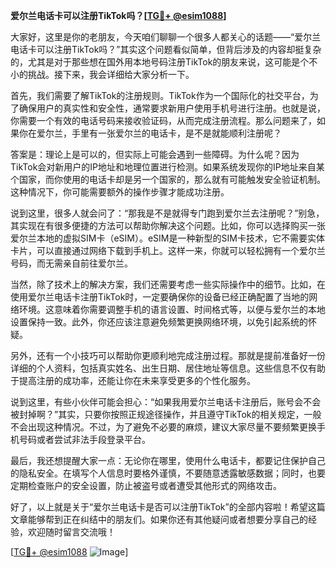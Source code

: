 **爱尔兰电话卡可以注册TikTok吗？[[TG💪+ @esim1088](https://t.me/s/esim1088)]**

大家好，这里是你的老朋友，今天咱们聊聊一个很多人都关心的话题——“爱尔兰电话卡可以注册TikTok吗？”其实这个问题看似简单，但背后涉及的内容却挺复杂的，尤其是对于那些想在国外用本地号码注册TikTok的朋友来说，这可能是个不小的挑战。接下来，我会详细给大家分析一下。

首先，我们需要了解TikTok的注册规则。TikTok作为一个国际化的社交平台，为了确保用户的真实性和安全性，通常要求新用户使用手机号进行注册。也就是说，你需要一个有效的电话号码来接收验证码，从而完成注册流程。那么问题来了，如果你在爱尔兰，手里有一张爱尔兰的电话卡，是不是就能顺利注册呢？

答案是：理论上是可以的，但实际上可能会遇到一些障碍。为什么呢？因为TikTok会对新用户的IP地址和地理位置进行检测。如果系统发现你的IP地址来自某个国家，而你使用的电话卡却是另一个国家的，那么就有可能触发安全验证机制。这种情况下，你可能需要额外的操作步骤才能成功注册。

说到这里，很多人就会问了：“那我是不是就得专门跑到爱尔兰去注册呢？”别急，其实现在有很多便捷的方法可以帮助你解决这个问题。比如，你可以选择购买一张爱尔兰本地的虚拟SIM卡（eSIM）。eSIM是一种新型的SIM卡技术，它不需要实体卡片，可以直接通过网络下载到手机上。这样一来，你就可以轻松拥有一个爱尔兰号码，而无需亲自前往爱尔兰。

当然，除了技术上的解决方案，我们还需要考虑一些实际操作中的细节。比如，在使用爱尔兰电话卡注册TikTok时，一定要确保你的设备已经正确配置了当地的网络环境。这意味着你需要调整手机的语言设置、时间格式等，以便与爱尔兰的本地设置保持一致。此外，你还应该注意避免频繁更换网络环境，以免引起系统的怀疑。

另外，还有一个小技巧可以帮助你更顺利地完成注册过程。那就是提前准备好一份详细的个人资料，包括真实姓名、出生日期、居住地址等信息。这些信息不仅有助于提高注册的成功率，还能让你在未来享受更多的个性化服务。

说到这里，有些小伙伴可能会担心：“如果我用爱尔兰电话卡注册后，账号会不会被封掉啊？”其实，只要你按照正规途径操作，并且遵守TikTok的相关规定，一般不会出现这种情况。不过，为了避免不必要的麻烦，建议大家尽量不要频繁更换手机号码或者尝试非法手段登录平台。

最后，我还想提醒大家一点：无论你在哪里，使用什么电话卡，都要记住保护自己的隐私安全。在填写个人信息时要格外谨慎，不要随意透露敏感数据；同时，也要定期检查账户的安全设置，防止被盗号或者遭受其他形式的网络攻击。

好了，以上就是关于“爱尔兰电话卡是否可以注册TikTok”的全部内容啦！希望这篇文章能够帮到正在纠结中的朋友们。如果你还有其他疑问或者想要分享自己的经验，欢迎随时留言交流哦！

[[TG💪+ @esim1088](https://t.me/s/esim1088) ![Image](https://i.postimg.cc/4NQfJmqS/Snipaste-2025-05-13-00-14-12.png)]